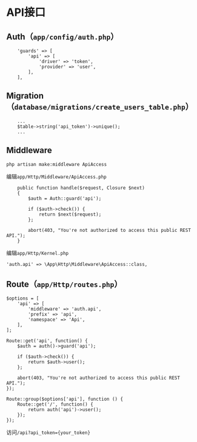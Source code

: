 # API接口

## Auth（`app/config/auth.php`）

```
    'guards' => [
        'api' => [
            'driver' => 'token',
            'provider' => 'user',
        ],
    ],
```

## Migration（`database/migrations/create_users_table.php`）

```
    ...
    $table->string('api_token')->unique();
    ...
```

## Middleware

`php artisan make:middleware ApiAccess`

编辑`app/Http/Middleware/ApiAccess.php`

```
    public function handle($request, Closure $next)
    {
        $auth = Auth::guard('api');

        if ($auth->check()) {
            return $next($request);
        };

        abort(403, "You're not authorized to access this public REST API.");
    }
```

编辑`app/Http/Kernel.php`

```
'auth.api' => \App\Http\Middleware\ApiAccess::class,
```

## Route（`app/Http/routes.php`）

```
$options = [
    'api' => [
        'middleware' => 'auth.api',
        'prefix' => 'api',
        'namespace' => 'Api',
    ],
];

Route::get('api', function() {
    $auth = auth()->guard('api');

    if ($auth->check()) {
        return $auth->user();
    };

    abort(403, "You're not authorized to access this public REST API.");
});

Route::group($options['api'], function () {
    Route::get('/', function() {
        return auth('api')->user();
    });
});
```

访问`/api?api_token={your_token}`

